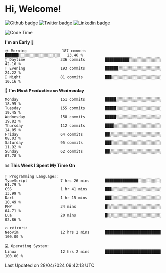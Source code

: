   # Hi, Welcome!
  ![Github badge](https://img.shields.io/github/followers/kraken-afk.svg?style=social&label=Follow&maxAge=2592000)
  [![Twitter badge](https://img.shields.io/badge/-Twitter-00acee?style=flat-square&logo=Twitter&logoColor=white)](https://twitter.com/trshppl)
  [![Linkedin badge](https://img.shields.io/badge/LinkedIn-0077B5?style=flat-square&logo=linkedin&logoColor=white)](https://www.linkedin.com/in/noveanrer)
<!--START_SECTION:waka-->
![Code Time](http://img.shields.io/badge/Code%20Time-165%20hrs%2052%20mins-blue)

**I'm an Early 🐤** 

```text
🌞 Morning                187 commits         ██████░░░░░░░░░░░░░░░░░░░   23.46 % 
🌆 Daytime                336 commits         ███████████░░░░░░░░░░░░░░   42.16 % 
🌃 Evening                193 commits         ██████░░░░░░░░░░░░░░░░░░░   24.22 % 
🌙 Night                  81 commits          ███░░░░░░░░░░░░░░░░░░░░░░   10.16 % 
```
📅 **I'm Most Productive on Wednesday** 

```text
Monday                   151 commits         █████░░░░░░░░░░░░░░░░░░░░   18.95 % 
Tuesday                  155 commits         █████░░░░░░░░░░░░░░░░░░░░   19.45 % 
Wednesday                158 commits         █████░░░░░░░░░░░░░░░░░░░░   19.82 % 
Thursday                 112 commits         ████░░░░░░░░░░░░░░░░░░░░░   14.05 % 
Friday                   64 commits          ██░░░░░░░░░░░░░░░░░░░░░░░   08.03 % 
Saturday                 95 commits          ███░░░░░░░░░░░░░░░░░░░░░░   11.92 % 
Sunday                   62 commits          ██░░░░░░░░░░░░░░░░░░░░░░░   07.78 % 
```


📊 **This Week I Spent My Time On** 

```text
💬 Programming Languages: 
TypeScript               7 hrs 26 mins       ███████████████░░░░░░░░░░   61.79 % 
CSS                      1 hr 41 mins        ███░░░░░░░░░░░░░░░░░░░░░░   13.99 % 
Dart                     1 hr 15 mins        ███░░░░░░░░░░░░░░░░░░░░░░   10.49 % 
PHP                      34 mins             █░░░░░░░░░░░░░░░░░░░░░░░░   04.71 % 
Lua                      20 mins             █░░░░░░░░░░░░░░░░░░░░░░░░   02.86 % 

🔥 Editors: 
Neovim                   12 hrs 2 mins       █████████████████████████   100.00 % 

💻 Operating System: 
Linux                    12 hrs 2 mins       █████████████████████████   100.00 % 
```


 Last Updated on 28/04/2024 09:42:13 UTC
<!--END_SECTION:waka-->